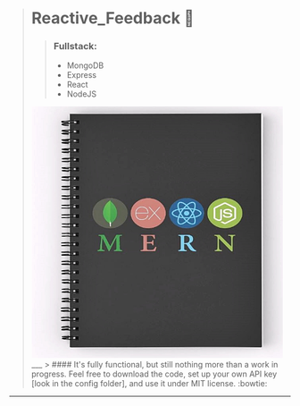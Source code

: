 > # Reactive_Feedback :email:
> > ### Fullstack: 
> > * MongoDB
> > * Express
> > * React
> > * NodeJS
> <img src="https://github.com/BiggaHD/Reactive_Feedback/blob/master/MERN_stack.JPG" height="450" width="450">
>___
> > #### It's fully functional, but still nothing more than a work in progress. Feel free to download the code, set up your own API key [look in the config folder], and use it under MIT license. :bowtie:
___

